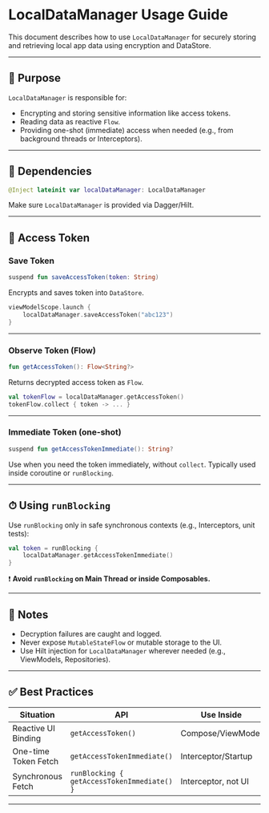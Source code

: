 # LocalDataManager Usage Guide

This document describes how to use `LocalDataManager` for securely storing and retrieving local app data using encryption and DataStore.

---

## 🔐 Purpose

`LocalDataManager` is responsible for:
- Encrypting and storing sensitive information like access tokens.
- Reading data as reactive `Flow`.
- Providing one-shot (immediate) access when needed (e.g., from background threads or Interceptors).

---

## 🧱 Dependencies

```kotlin
@Inject lateinit var localDataManager: LocalDataManager
```

Make sure `LocalDataManager` is provided via Dagger/Hilt.

---

## 💾 Access Token

### Save Token

```kotlin
suspend fun saveAccessToken(token: String)
```

Encrypts and saves token into `DataStore`.

```kotlin
viewModelScope.launch {
    localDataManager.saveAccessToken("abc123")
}
```

---

### Observe Token (Flow)

```kotlin
fun getAccessToken(): Flow<String?>
```

Returns decrypted access token as `Flow`.

```kotlin
val tokenFlow = localDataManager.getAccessToken()
tokenFlow.collect { token -> ... }
```

---

### Immediate Token (one-shot)

```kotlin
suspend fun getAccessTokenImmediate(): String?
```

Use when you need the token immediately, without `collect`. Typically used inside coroutine or `runBlocking`.

---

## ⏱ Using `runBlocking`

Use `runBlocking` only in safe synchronous contexts (e.g., Interceptors, unit tests):

```kotlin
val token = runBlocking {
    localDataManager.getAccessTokenImmediate()
}
```

❗ **Avoid `runBlocking` on Main Thread or inside Composables.**

---

## 📌 Notes

- Decryption failures are caught and logged.
- Never expose `MutableStateFlow` or mutable storage to the UI.
- Use Hilt injection for `LocalDataManager` wherever needed (e.g., ViewModels, Repositories).

---

## ✅ Best Practices

| Situation                | API                              | Use Inside |
|--------------------------|-----------------------------------|-------------|
| Reactive UI Binding      | `getAccessToken()`                | Compose/ViewModel |
| One-time Token Fetch     | `getAccessTokenImmediate()`       | Interceptor/Startup |
| Synchronous Fetch        | `runBlocking { getAccessTokenImmediate() }` | Interceptor, not UI |

---
